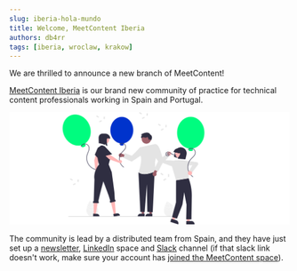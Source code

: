 ```yaml
---
slug: iberia-hola-mundo
title: Welcome, MeetContent Iberia
authors: db4rr
tags: [iberia, wroclaw, krakow]
---
```


We are thrilled to announce a new branch of MeetContent!

[MeetContent Iberia](https://meetcontent.github.io/iberia) is our brand new community of practice for technical content professionals working in Spain and Portugal.

![Happy illustration](/img/undraw_partying.svg)

The community is lead by a distributed team from Spain, and they have just set up a [newsletter](https://meetcontent.github.io/iberia#newsletter-title), [LinkedIn](https://www.linkedin.com/company/100016156/) space and [Slack](https://meetcontent.slack.com/archives/C05EFGQ3XPD) channel (if that slack link doesn't work, make sure your account has [joined the MeetContent space](https://join.slack.com/t/meetcontent/shared_invite/enQtNDUyNDI2ODY2MTEyLTJmMjkxMGYwZjgwOTJhYjNjMzU5MWVjODNkYmZiNThkMDE4MDQzOTA0ODRhZTM2MDRkNmRiMTE3NWM4MmU2NzI)). 
